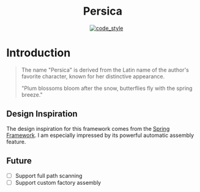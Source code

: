 <h1 style="text-align: center;">Persica</h1>

<div style="text-align: center;">
<img src="https://img.shields.io/badge/python-3.10%2B-blue" alt="">
<img src="https://img.shields.io/badge/works%20on-my%20machine-brightgreen" alt="">
<img src="https://img.shields.io/badge/status-%E5%92%95%E5%92%95%E5%92%95-blue" alt="">
<a href="https://github.com/astral-sh/uv"><img src="https://img.shields.io/endpoint?url=https://raw.githubusercontent.com/astral-sh/uv/main/assets/badge/v0.json" alt=""></a>
<a href="https://github.com/astral-sh/ruff"><img src="https://img.shields.io/endpoint?url=https://raw.githubusercontent.com/astral-sh/ruff/main/assets/badge/v2.json" alt=""></a>
<a href="https://black.readthedocs.io/en/stable/index.html"><img src="https://img.shields.io/badge/code%20style-black-000000.svg" alt="code_style" /></a>
</div>

# Introduction
> The name "Persica" is derived from the Latin name of the author's favorite character, known for her distinctive appearance.
>
> "Plum blossoms bloom after the snow, butterflies fly with the spring breeze."

## Design Inspiration
The design inspiration for this framework comes from the [Spring Framework](https://github.com/spring-projects/). 
I am especially impressed by its powerful automatic assembly feature.

## Future
- [ ] Support full path scanning
- [ ] Support custom factory assembly